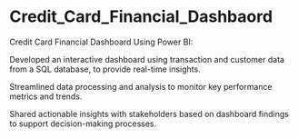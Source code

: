 # Credit_Card_Financial_Dashbaord
Credit Card Financial Dashboard Using Power BI:

Developed an interactive dashboard using transaction and customer data from a SQL database, to provide real-time insights.

Streamlined data processing and analysis to monitor key performance metrics and trends.

Shared actionable insights with stakeholders based on dashboard findings to support decision-making processes.


